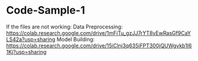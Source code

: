 # Code-Sample-1

If the files are not working:
Data Preprocessing: https://colab.research.google.com/drive/1mFjTu_gzJJ7rYT8vEwRasGf9CaYLS42a?usp=sharing
Model Building: https://colab.research.google.com/drive/15iClnj3q635iFPT300jQUWgvkb1I61Kj?usp=sharing

